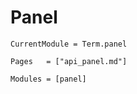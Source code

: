 # Panel
```@meta
CurrentModule = Term.panel
```

```@index
Pages   = ["api_panel.md"]
```

```@autodocs
Modules = [panel]
```